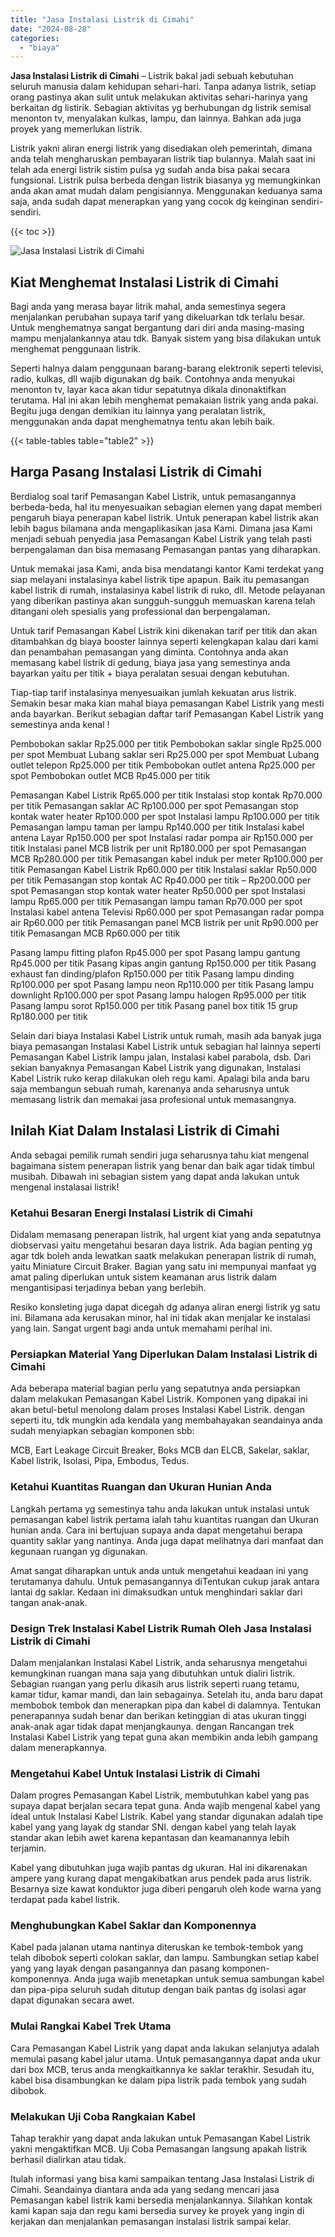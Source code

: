 ```yaml
---
title: "Jasa Instalasi Listrik di Cimahi"
date: "2024-08-28"
categories: 
  - "biaya"
---
```


**Jasa Instalasi Listrik di Cimahi** – Listrik bakal jadi sebuah kebutuhan seluruh manusia dalam kehidupan sehari-hari. Tanpa adanya listrik, setiap orang pastinya akan sulit untuk melakukan aktivitas sehari-harinya yang berkaitan dg listirik. Sebagian aktivitas yg berhubungan dg listrik semisal menonton tv, menyalakan kulkas, lampu, dan lainnya. Bahkan ada juga proyek yang memerlukan listrik.

Listrik yakni aliran energi listrik yang disediakan oleh pemerintah, dimana anda telah mengharuskan pembayaran listrik tiap bulannya. Malah saat ini telah ada energi listrik sistim pulsa yg sudah anda bisa pakai secara fungsional. Listrik pulsa berbeda dengan listrik biasanya yg memungkinkan anda akan amat mudah dalam pengisiannya. Menggunakan keduanya sama saja, anda sudah dapat menerapkan yang yang cocok dg keinginan sendiri-sendiri.

{{< toc >}}

![Jasa Instalasi Listrik di Cimahi](/images/instalasi-listrik-murah27.png)

## Kiat Menghemat Instalasi Listrik di Cimahi

Bagi anda yang merasa bayar litrik mahal, anda semestinya segera menjalankan perubahan supaya tarif yang dikeluarkan tdk terlalu besar. Untuk menghematnya sangat bergantung dari diri anda masing-masing mampu menjalankannya atau tdk. Banyak sistem yang bisa dilakukan untuk menghemat penggunaan listrik.

Seperti halnya dalam penggunaan barang-barang elektronik seperti televisi, radio, kulkas, dll wajib digunakan dg baik. Contohnya anda menyukai menonton tv, layar kaca akan tidur sepatutnya dikala dinonaktifkan terutama. Hal ini akan lebih menghemat pemakaian listrik yang anda pakai. Begitu juga dengan demikian itu lainnya yang peralatan listrik, menggunakan anda dapat menghematnya tentu akan lebih baik.

{{< table-tables table="table2" >}}

## Harga Pasang Instalasi Listrik di Cimahi

Berdialog soal tarif Pemasangan Kabel Listrik, untuk pemasangannya berbeda-beda, hal itu menyesuaikan sebagian elemen yang dapat memberi pengaruh biaya penerapan kabel listrik. Untuk penerapan kabel listrik akan lebih bagus bilamana anda mengaplikasikan jasa Kami. Dimana jasa Kami menjadi sebuah penyedia jasa Pemasangan Kabel Listrik yang telah pasti berpengalaman dan bisa memasang Pemasangan pantas yang diharapkan.

Untuk memakai jasa Kami, anda bisa mendatangi kantor Kami terdekat yang siap melayani instalasinya kabel listrik tipe apapun. Baik itu pemasangan kabel listrik di rumah, instalasinya kabel listrik di ruko, dll. Metode pelayanan yang diberikan pastinya akan sungguh-sungguh memuaskan karena telah ditangani oleh spesialis yang professional dan berpengalaman.

Untuk tarif Pemasangan Kabel Listrik kini dikenakan tarif per titik dan akan ditambahkan dg biaya booster lainnya seperti kelengkapan kalau dari kami dan penambahan pemasangan yang diminta. Contohnya anda akan memasang kabel listrik di gedung, biaya jasa yang semestinya anda bayarkan yaitu per titik + biaya peralatan sesuai dengan kebutuhan.

Tiap-tiap tarif instalasinya menyesuaikan jumlah kekuatan arus listrik. Semakin besar maka kian mahal biaya pemasangan Kabel Listrik yang mesti anda bayarkan. Berikut sebagian daftar tarif Pemasangan Kabel Listrik yang semestinya anda kenal !

Pembobokan saklar Rp25.000 per titik Pembobokan saklar single Rp25.000 per spot Membuat Lubang saklar seri Rp25.000 per spot Membuat Lubang outlet telepon Rp25.000 per titik Pembobokan outlet antena Rp25.000 per spot Pembobokan outlet MCB Rp45.000 per titik

Pemasangan Kabel Listrik Rp65.000 per titik Instalasi stop kontak Rp70.000 per titik Pemasangan saklar AC Rp100.000 per spot Pemasangan stop kontak water heater Rp100.000 per spot Instalasi lampu Rp100.000 per titik Pemasangan lampu taman per lampu Rp140.000 per titik Instalasi kabel antena Layar Rp150.000 per spot Instalasi radar pompa air Rp150.000 per titik Instalasi panel MCB listrik per unit Rp180.000 per spot Pemasangan MCB Rp280.000 per titik Pemasangan kabel induk per meter Rp100.000 per titik Pemasangan Kabel Listrik Rp60.000 per titik Instalasi saklar Rp50.000 per titik Pemasangan stop kontak AC Rp40.000 per titik – Rp200.000 per spot Pemasangan stop kontak water heater Rp50.000 per spot Instalasi lampu Rp65.000 per titik Pemasangan lampu taman Rp70.000 per spot Instalasi kabel antena Televisi Rp60.000 per spot Pemasangan radar pompa air Rp60.000 per titik Pemasangan panel MCB listrik per unit Rp90.000 per titik Pemasangan MCB Rp60.000 per titik

Pasang lampu fitting plafon Rp45.000 per spot Pasang lampu gantung Rp45.000 per titik Pasang kipas angin gantung Rp150.000 per titik Pasang exhaust fan dinding/plafon Rp150.000 per titik Pasang lampu dinding Rp100.000 per spot Pasang lampu neon Rp110.000 per titik Pasang lampu downlight Rp100.000 per spot Pasang lampu halogen Rp95.000 per titik Pasang lampu sorot Rp150.000 per titik Pasang panel box titik 15 grup Rp180.000 per titik

Selain dari biaya Instalasi Kabel Listrik untuk rumah, masih ada banyak juga biaya pemasangan Instalasi Kabel Listrik untuk sebagian hal lainnya seperti Pemasangan Kabel Listrik lampu jalan, Instalasi kabel parabola, dsb. Dari sekian banyaknya Pemasangan Kabel Listrik yang digunakan, Instalasi Kabel Listrik ruko kerap dilakukan oleh regu kami. Apalagi bila anda baru saja membangun sebuah rumah, karenanya anda seharusnya untuk memasang listrik dan memakai jasa profesional untuk memasangnya.

## Inilah Kiat Dalam Instalasi Listrik di Cimahi


Anda sebagai pemilik rumah sendiri juga seharusnya tahu kiat mengenal bagaimana sistem penerapan listrik yang benar dan baik agar tidak timbul musibah. Dibawah ini sebagian sistem yang dapat anda lakukan untuk mengenal instalasai listrik!

### Ketahui Besaran Energi Instalasi Listrik di Cimahi

Didalam memasang penerapan listrik, hal urgent kiat yang anda sepatutnya diobservasi yaitu mengetahui besaran daya listrik. Ada bagian penting yg agar tdk boleh anda lewatkan saatk melakukan penerapan listrik di rumah, yaitu Miniature Circuit Braker. Bagian yang satu ini mempunyai manfaat yg amat paling diperlukan untuk sistem keamanan arus listrik dalam mengantisipasi terjadinya beban yang berlebih.

Resiko konsleting juga dapat dicegah dg adanya aliran energi listrik yg satu ini. Bilamana ada kerusakan minor, hal ini tidak akan menjalar ke instalasi yang lain. Sangat urgent bagi anda untuk memahami perihal ini.

### Persiapkan Material Yang Diperlukan Dalam Instalasi Listrik di Cimahi

Ada beberapa material bagian perlu yang sepatutnya anda persiapkan dalam melakukan Pemasangan Kabel Listrik. Komponen yang dipakai ini akan betul-betul menolong dalam proses Instalasi Kabel Listrik. dengan seperti itu, tdk mungkin ada kendala yang membahayakan seandainya anda sudah menyiapkan sebagian komponen sbb:

MCB, Eart Leakage Circuit Breaker, Boks MCB dan ELCB, Sakelar, saklar, Kabel listrik, Isolasi, Pipa, Embodus, Tedus.

### Ketahui Kuantitas Ruangan dan Ukuran Hunian Anda

Langkah pertama yg semestinya tahu anda lakukan untuk instalasi untuk pemasangan kabel listrik pertama ialah tahu kuantitas ruangan dan Ukuran hunian anda. Cara ini bertujuan supaya anda dapat mengetahui berapa quantity saklar yang nantinya. Anda juga dapat melihatnya dari manfaat dan kegunaan ruangan yg digunakan.

Amat sangat diharapkan untuk anda untuk mengetahui keadaan ini yang terutamanya dahulu. Untuk pemasangannya diTentukan cukup jarak antara lantai dg saklar. Kedaan ini dimaksudkan untuk menghindari saklar dari tangan anak-anak.

### Design Trek Instalasi Kabel Listrik Rumah Oleh Jasa Instalasi Listrik di Cimahi

Dalam menjalankan Instalasi Kabel Listrik, anda seharusnya mengetahui kemungkinan ruangan mana saja yang dibutuhkan untuk dialiri listrik. Sebagian ruangan yang perlu dikasih arus listrik seperti ruang tetamu, kamar tidur, kamar mandi, dan lain sebagainya. Setelah itu, anda baru dapat membobok tembok dan menerapkan pipa dan kabel di dalamnya. Tentukan penerapannya sudah benar dan berikan ketinggian di atas ukuran tinggi anak-anak agar tidak dapat menjangkaunya. dengan Rancangan trek Instalasi Kabel Listrik yang tepat guna akan membikin anda lebih gampang dalam menerapkannya.

### Mengetahui Kabel Untuk Instalasi Listrik di Cimahi

Dalam progres Pemasangan Kabel Listrik, membutuhkan kabel yang pas supaya dapat berjalan secara tepat guna. Anda wajib mengenal kabel yang ideal untuk Instalasi Kabel Listrik. Kabel yang standar digunakan adalah tipe kabel yang yang layak dg standar SNI. dengan kabel yang telah layak standar akan lebih awet karena kepantasan dan keamanannya lebih terjamin.

Kabel yang dibutuhkan juga wajib pantas dg ukuran. Hal ini dikarenakan ampere yang kurang dapat mengakibatkan arus pendek pada arus listrik. Besarnya size kawat konduktor juga diberi pengaruh oleh kode warna yang terdapat pada kabel listrik.

### Menghubungkan Kabel Saklar dan Komponennya

Kabel pada jalanan utama nantinya diteruskan ke tembok-tembok yang telah dibobok seperti colokan saklar, dan lampu. Sambungkan setiap kabel yang yang layak dengan pasangannya dan pasang komponen-komponennya. Anda juga wajib menetapkan untuk semua sambungan kabel dan pipa-pipa seluruh sudah ditutup dengan baik pantas dg isolasi agar dapat digunakan secara awet.

### Mulai Rangkai Kabel Trek Utama

Cara Pemasangan Kabel Listrik yang dapat anda lakukan selanjutya adalah memulai pasang kabel jalur utama. Untuk pemasangannya dapat anda ukur dari box MCB, terus anda mengkaitkannya ke saklar terakhir. Sesudah itu, kabel bisa disambungkan ke dalam pipa listrik pada tembok yang sudah dibobok.

### Melakukan Uji Coba Rangkaian Kabel

Tahap terakhir yang dapat anda lakukan untuk Pemasangan Kabel Listrik yakni mengaktifkan MCB. Uji Coba Pemasangan langsung apakah listrik berhasil dialirkan atau tidak.

Itulah informasi yang bisa kami sampaikan tentang Jasa Instalasi Listrik di Cimahi. Seandainya diantara anda ada yang sedang mencari jasa Pemasangan kabel listrik kami bersedia menjalankannya. Silahkan kontak kami kapan saja dan regu kami bersedia survey ke proyek yang ingin di kerjakan dan menjalankan pemasangan instalasi listrik sampai kelar.

